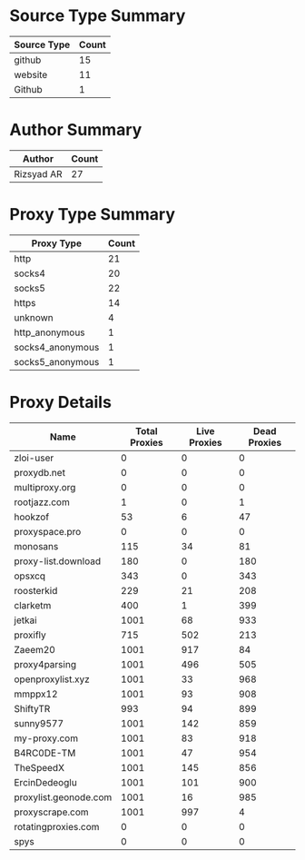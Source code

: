 # Source Type Summary

| Source Type | Count |
|-------------|-------|
| github | 15 |
| website | 11 |
| Github | 1 |


# Author Summary

| Author | Count |
|--------|-------|
| Rizsyad AR | 27 |


# Proxy Type Summary

| Proxy Type | Count |
|------------|-------|
| http | 21 |
| socks4 | 20 |
| socks5 | 22 |
| https | 14 |
| unknown | 4 |
| http_anonymous | 1 |
| socks4_anonymous | 1 |
| socks5_anonymous | 1 |


# Proxy Details

| Name | Total Proxies | Live Proxies | Dead Proxies |
|------|---------------|--------------|---------------|
| zloi-user | 0 | 0 | 0 |
| proxydb.net | 0 | 0 | 0 |
| multiproxy.org | 0 | 0 | 0 |
| rootjazz.com | 1 | 0 | 1 |
| hookzof | 53 | 6 | 47 |
| proxyspace.pro | 0 | 0 | 0 |
| monosans | 115 | 34 | 81 |
| proxy-list.download | 180 | 0 | 180 |
| opsxcq | 343 | 0 | 343 |
| roosterkid | 229 | 21 | 208 |
| clarketm | 400 | 1 | 399 |
| jetkai | 1001 | 68 | 933 |
| proxifly | 715 | 502 | 213 |
| Zaeem20 | 1001 | 917 | 84 |
| proxy4parsing | 1001 | 496 | 505 |
| openproxylist.xyz | 1001 | 33 | 968 |
| mmppx12 | 1001 | 93 | 908 |
| ShiftyTR | 993 | 94 | 899 |
| sunny9577 | 1001 | 142 | 859 |
| my-proxy.com | 1001 | 83 | 918 |
| B4RC0DE-TM | 1001 | 47 | 954 |
| TheSpeedX | 1001 | 145 | 856 |
| ErcinDedeoglu | 1001 | 101 | 900 |
| proxylist.geonode.com | 1001 | 16 | 985 |
| proxyscrape.com | 1001 | 997 | 4 |
| rotatingproxies.com | 0 | 0 | 0 |
| spys | 0 | 0 | 0 |
